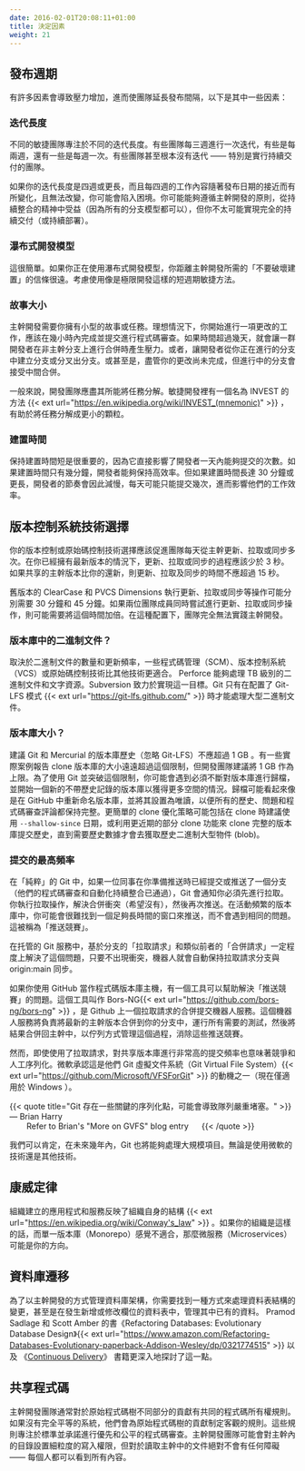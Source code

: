 ```yaml
---
date: 2016-02-01T20:08:11+01:00
title: 決定因素
weight: 21
---
```


<!--
## Release cadence
-->

## 發布週期

<!--
There are many factors that put pressure on the team to lengthen the interval between releases. Here are some.
-->

有許多因素會導致壓力增加，進而使團隊延長發布間隔，以下是其中一些因素：

<!--
### Iteration length
-->

### 迭代長度

<!--
Different Agile teams focus on different iteration lengths. Some teams work at three-week iterations, some two, 
and some one. Some teams do not have an iteration at all - particularly teams doing Continuous Delivery.
-->

不同的敏捷團隊專注於不同的迭代長度。有些團隊每三週進行一次迭代，有些是每兩週，還有一些是每週一次。有些團隊甚至根本沒有迭代 —— 特別是實行持續交付的團隊。

<!--
If you are on a four week, or more iteration length, and each of those four weeks varies with proximity to the 
release and cannot change that you may be in a bind. You may be able to follow the tenets of Trunk-Based Development, 
benefit from a Continuous Integration daemon (as all branching models can), but you are not going to be able to 
get all the way to Continuous Delivery (or Continuous Deployment).
-->

如果你的迭代長度是四週或更長，而且每四週的工作內容隨著發布日期的接近而有所變化，且無法改變，你可能會陷入困境。你可能能夠遵循主幹開發的原則，從持續整合的精神中受益（因為所有的分支模型都可以），但你不太可能實現完全的持續交付（或持續部署）。

<!--
### Waterfall

This one is easy. If you are doing waterfall, you are not close at all to the "do not break the build" mantra required
to do Trunk-Based Development. Consider a short-iteration Agile methodology like Extreme Programming.
-->

### 瀑布式開發模型

這很簡單。如果你正在使用瀑布式開發模型，你距離主幹開發所需的「不要破壞建置」的信條很遠。考慮使用像是極限開發這樣的短週期敏捷方法。

<!--
### Story size

Trunk-Based Development needs you to have small stories/tasks. Optimal is you starting work on a change, should only be a matter
of hours before completing and pushing it forward for code review. Longer than a couple of days, and there is going to be 
pressure to group a bunch of developers on a non-trunk branch and merge back later. Or worse, have developers make 
branches/forks from your in-progress branch. Or worse still, take intermediate merges from your branch, despite your 
change being incomplete.  
-->

### 故事大小

主幹開發需要你擁有小型的故事或任務。理想情況下，你開始進行一項更改的工作，應該在幾小時內完成並提交進行程式碼審查。如果時間超過幾天，就會讓一群開發者在非主幹分支上進行合併時產生壓力。或者，讓開發者從你正在進行的分支中建立分支或分叉出分支。或甚至是，盡管你的更改尚未完成，但進行中的分支會接受中間合併。

<!--
Generally speaking, the whole development team should do whatever it can to break stories/tasks into smaller stories/tasks. 
In Agile, there is an INVEST mnemonic{{< ext url="https://en.wikipedia.org/wiki/INVEST_(mnemonic)" >}} that aids in the splitting
up of stories.
-->

一般來說，開發團隊應盡其所能將任務分解。敏捷開發裡有一個名為 INVEST 的方法 {{< ext url="https://en.wikipedia.org/wiki/INVEST_(mnemonic)" >}} ，有助於將任務分解成更小的顆粒。

<!--
### Build times
-->

### 建置時間

<!--
Keeping build times short is important in that it directly drives the number of commits a developer can do in a day.
If the build time is a couple of minutes, developers are likely to keep a high pace. If the build time is 30 minutes or
worse, developers change pace to match only a couple of commits a day and drop their throughput.
-->

保持建置時間短是很重要的，因為它直接影響了開發者一天內能夠提交的次數。如果建置時間只有幾分鐘，開發者能夠保持高效率。但如果建置時間長達 30 分鐘或更長，開發者的節奏會因此減慢，每天可能只能提交幾次，進而影響他們的工作效率。

<!--
## VCS Technology Choice
-->

## 版本控制系統技術選擇

<!--
Your VCS/source-control technology choice should facilitate update/pull/sync from the team's trunk many times 
a day. The elapsed time for the update/pull/sync should be less than three seconds for the situation where you 
already had latest of everything. It should be no more than fifteen seconds the case of the shared trunk being ahead 
of you. 
-->

你的版本控制或原始碼控制技術選擇應該促進團隊每天從主幹更新、拉取或同步多次。在你已經擁有最新版本的情況下，更新、拉取或同步的過程應該少於 3 秒。如果共享的主幹版本比你的還新，則更新、拉取及同步的時間不應超過 15 秒。

<!--
Older versions of ClearCase and PVCS Dimensions would be 30 minutes for the former and 45 minutes for the latter. 
Double that if two team-mates were simultaneously trying to do the update/pull/sync operation. In that configuration, it 
was completely impossible for teams to practice Trunk-Based Development.
-->

舊版本的 ClearCase 和 PVCS Dimensions 執行更新、拉取或同步等操作可能分別需要 30 分鐘和 45 分鐘。如果兩位團隊成員同時嘗試進行更新、拉取或同步操作，則可能需要將這個時間加倍。在這種配置下，團隊完全無法實踐主幹開發。

<!--
### Binaries in the Repo?
-->

### 版本庫中的二進制文件？

<!-- 
Depending on how many and how often they update, some SCM/VCS/source-control technologies are better than others. 
Perforce can handle terabytes of binaries and textual source. Subversion aims to. Git can only do large binaries  if 
configured in Git-LFS mode{{< ext url="https://git-lfs.github.com/" >}}.
-->

取決於二進制文件的數量和更新頻率，一些程式碼管理（SCM）、版本控制系統（VCS）或原始碼控制技術比其他技術更適合。 Perforce 能夠處理 TB 級別的二進制文件和文字資源。Subversion 致力於實現這一目標。Git 只有在配置了 Git-LFS 模式 {{< ext url="https://git-lfs.github.com/" >}} 時才能處理大型二進制文件。

<!--
### Repo size?
-->

### 版本庫大小？

<!--
It is suggested that Git and Mercurial really should not have a history (ignoring Git-LFS) that exceeds 1GB. There are field reports of clones being 
many times bigger than that and still working, but the development team suggests 1GB as the top limit. In order to use Git 
and push through that ceiling yearly, you might be in a situation where you have to keep archiving a repository, and starting 
a new one with no history to have more head room. Archiving might look like renaming the repository in GitHub, and turning it 
read-only so that all the history, issues, and code review comments are intact. Simpler clone-rationalization strategies might 
include recommending a "--shallow-since" date on cloning, or leveraging more recent partial clone capabilities to clone the full repo 
commit history without getting historical blobs until they are needed.
-->

建議 Git 和 Mercurial 的版本庫歷史（忽略 Git-LFS）不應超過 1 GB 。有一些實際案例報告 clone 版本庫的大小遠遠超過這個限制，但開發團隊建議將 1 GB 作為上限。為了使用 Git 並突破這個限制，你可能會遇到必須不斷對版本庫進行歸檔，並開始一個新的不帶歷史記錄的版本庫以獲得更多空間的情況。歸檔可能看起來像是在 GitHub 中重新命名版本庫，並將其設置為唯讀，以便所有的歷史、問題和程式碼審查評論都保持完整。更簡單的 clone 優化策略可能包括在 clone 時建議使用 `--shallow-since` 日期，或利用更近期的部分 clone 功能來 clone 完整的版本庫提交歷史，直到需要歷史數據才會去獲取歷史二進制大型物件 (blob)。

<!--
### Peak commit frequency
-->

### 提交的最高頻率

<!--
In "pure" Git, if a colleague beat you to a commit/push on a branch (their code-review and automated CI passed) when you 
thought you were going to push, Git will inform you that you have to pull first. You pull, and you resolve your merge clashes 
(hopefully none), and then push again. On highly-active repos, you might struggle to find a window open long enough to push in 
this way without encountering the same problem. This is known as the "race to push".
-->

在「純粹」的 Git 中，如果一位同事在你準備推送時已經提交或推送了一個分支（他們的程式碼審查和自動化持續整合已通過），Git 會通知你必須先進行拉取。你執行拉取操作，解決合併衝突（希望沒有），然後再次推送。在活動頻繁的版本庫中，你可能會很難找到一個足夠長時間的窗口來推送，而不會遇到相同的問題。這被稱為「推送競賽」。

<!--
Fork-based "pull requests" and similar branch-based "merge requests" in hosted git services solve this to a degree, with robots 
keeping pull-request branches abreast of `origin:main` automatically as long as no conflicts arise.
-->

在托管的 Git 服務中，基於分支的「拉取請求」和類似前者的「合併請求」一定程度上解決了這個問題，只要不出現衝突，機器人就會自動保持拉取請求分支與 origin:main 同步。

<!--
If you are using GitHub as your repository host, there is a tool that can help solve the "race to push" problem. It is called Bors-NG{{< ext url="https://github.com/bors-ng/bors-ng" >}} and it is a merge bot for GitHub pull requests. It will take care of merging the latest trunk version into your branch, running all needed tests and merging the result back into the trunk, managing this as a queue and removing these race conditions.
-->

如果你使用 GitHub 當作程式碼版本庫主機，有一個工具可以幫助解決「推送競賽」的問題。這個工具叫作 Bors-NG{{< ext url="https://github.com/bors-ng/bors-ng" >}} ，是 Github 上一個拉取請求的合併提交機器人服務。這個機器人服務將負責將最新的主幹版本合併到你的分支中，運行所有需要的測試，然後將結果合併回主幹中，以佇列方式管理這個過程，消除這些推送競賽。

<!--
Even with Pull Requests, however, very high commit frequencies to the shared repo means contention and an artificial 
serialization. Microsoft acknowledged this as one
of the motivations to their Git Virtual File System (~~GitVFS~~ ~~GVFS~~ VFS for Git{{< ext url="https://github.com/Microsoft/VFSForGit" >}} which is Windows only for now).
-->

然而，即使使用了拉取請求，對共享版本庫進行非常高的提交頻率也意味著競爭和人工序列化。微軟承認這是他們 Git 虛擬文件系統（Git Virtual File System）{{< ext url="https://github.com/Microsoft/VFSForGit" >}} 的動機之一（現在僅適用於 Windows ）。

<!--
{{< quote title="Git has critical serialization points that will cause a queue to back up badly" >}}
<span>&mdash; Brian Harry</span><br>
<span style="margin-left: 30px">Refer to Brian's "More on GVFS" blog entry<span class="rref"><a class="inline-ref" style="border-bottom: 0" target="_blank" href="https://blogs.msdn.microsoft.com/bharry/2017/02/07/more-on-gvfs/"><img style="padding: 0 0 0 3px; width: 16px; height: 14px" src="/images/ext.png" alt=""></a></span></span>
{{< /quote >}}
-->

{{< quote title="Git 存在一些關鍵的序列化點，可能會導致隊列嚴重堵塞。" >}}
<span>&mdash; Brian Harry</span><br>
<span style="margin-left: 30px">Refer to Brian's "More on GVFS" blog entry<span class="rref"><a class="inline-ref" style="border-bottom: 0" target="_blank" href="https://blogs.msdn.microsoft.com/bharry/2017/02/07/more-on-gvfs/"><img style="padding: 0 0 0 3px; width: 16px; height: 14px" src="/images/ext.png" alt=""></a></span></span>
{{< /quote >}}

<!--
We're sure that within a few years, Git will be able to handle huge scale too. Whether with the Microsoft technologies, or 
something else.
-->

我們可以肯定，在未來幾年內，Git 也將能夠處理大規模項目。無論是使用微軟的技術還是其他技術。

<!--
## Conway's Law
-->

## 康威定律

<!--
The organization creates applications and services that reflect the organization's own structure{{< ext url="https://en.wikipedia.org/wiki/Conway's_law" >}}. 
If your organization feels like this, and a Monorepo does not feel right, then MicroServices could be the direction for you.
-->

組織建立的應用程式和服務反映了組織自身的結構 {{< ext url="https://en.wikipedia.org/wiki/Conway's_law" >}} 。如果你的組織是這樣的話，而單一版本庫（Monorepo）感覺不適合，那麼微服務（Microservices）可能是你的方向。

<!-- 
## Database migrations
-->

## 資料庫遷移

<!-- 
In order to manage database schemas in a Trunk-Based Development way you will need to find a way to handle table-shape changes under source control, and even
manage existing data where new/changed columns have happened. Pramod Sadlage and Scott Amber's book 
"Refactoring Databases: Evolutionary Database Design"{{< ext url="https://www.amazon.com/Refactoring-Databases-Evolutionary-paperback-Addison-Wesley/dp/0321774515" >}}
goes into that much more, as does the [Continuous Delivery](/continuous-delivery/) book.
-->

為了以主幹開發的方式管理資料庫架構，你需要找到一種方式來處理資料表結構的變更，甚至是在發生新增或修改欄位的資料表中，管理其中已有的資料。 Pramod Sadlage 和 Scott Amber 的書《Refactoring Databases: Evolutionary Database Design》{{< ext url="https://www.amazon.com/Refactoring-Databases-Evolutionary-paperback-Addison-Wesley/dp/0321774515" >}} 以及 《[Continuous Delivery]((/continuous-delivery/))》 書籍更深入地探討了這一點。

<!-- 
## Shared code
-->

## 共享程式碼

<!--
Trunk-Based Development teams typically have common code ownership rules around contributions to different parts
of the source tree. If they do not have a fully egalitarian system, they have objective rules for contributions to the tree. 
Rules that focus on standards and come with a promise of a prioritized and fair code review. Trunk-Based Development 
teams might have fine-grained write permissions for directories within the trunk, but **never** have any impediment 
to reading files in the trunk - everyone can see everything.
-->

主幹開發團隊通常對於原始程式碼樹不同部分的貢獻有共同的程式碼所有權規則。如果沒有完全平等的系統，他們會為原始程式碼樹的貢獻制定客觀的規則。這些規則專注於標準並承諾進行優先和公平的程式碼審查。主幹開發團隊可能會對主幹內的目錄設置細粒度的寫入權限，但對於讀取主幹中的文件絕對不會有任何障礙 —— 每個人都可以看到所有內容。

<!-- ## Parallelization

## CI capacity

## QA style

## Environments

### Developer workstations

### Shared services infra

## Code review

## Live config changes

## Tech debt accumulation

## Incident handling

## Backlog management

-->
